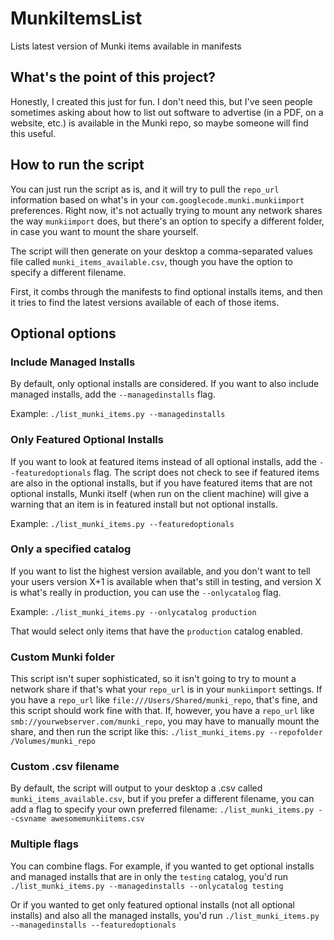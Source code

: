 # MunkiItemsList
Lists latest version of Munki items available in manifests

## What's the point of this project?
Honestly, I created this just for fun. I don't need this, but I've seen people sometimes asking about how to list out software to advertise (in a PDF, on a website, etc.) is available in the Munki repo, so maybe someone will find this useful.

## How to run the script
You can just run the script as is, and it will try to pull the `repo_url` information based on what's in your `com.googlecode.munki.munkiimport` preferences. Right now, it's not actually trying to mount any network shares the way `munkiimport` does, but there's an option to specify a different folder, in case you want to mount the share yourself.

The script will then generate on your desktop a comma-separated values file called `munki_items_available.csv`, though you have the option to specify a different filename.

First, it combs through the manifests to find optional installs items, and then it tries to find the latest versions available of each of those items.

## Optional options

### Include Managed Installs
By default, only optional installs are considered. If you want to also include managed installs, add the `--managedinstalls` flag.

Example: `./list_munki_items.py --managedinstalls`

### Only Featured Optional Installs
If you want to look at featured items instead of all optional installs, add the `--featuredoptionals` flag. The script does not check to see if featured items are also in the optional installs, but if you have featured items that are not optional installs, Munki itself (when run on the client machine) will give a warning that an item is in featured install but not optional installs.

Example: `./list_munki_items.py --featuredoptionals`

### Only a specified catalog
If you want to list the highest version available, and you don't want to tell your users version X+1 is available when that's still in testing, and version X is what's really in production, you can use the `--onlycatalog` flag.

Example: `./list_munki_items.py --onlycatalog production`

That would select only items that have the `production` catalog enabled.

### Custom Munki folder
This script isn't super sophisticated, so it isn't going to try to mount a network share if that's what your `repo_url` is in your `munkiimport` settings. If you have a `repo_url` like `file:///Users/Shared/munki_repo`, that's fine, and this script should work fine with that. If, however, you have a `repo_url` like `smb://yourwebserver.com/munki_repo`, you may have to manually mount the share, and then run the script like this:
`./list_munki_items.py --repofolder /Volumes/munki_repo`

### Custom .csv filename
By default, the script will output to your desktop a .csv called `munki_items_available.csv`, but if you prefer a different filename, you can add a flag to specify your own preferred filename:
`./list_munki_items.py --csvname awesomemunkiitems.csv`

### Multiple flags
You can combine flags. For example, if you wanted to get optional installs and managed installs that are in only the `testing` catalog, you'd run
`./list_munki_items.py --managedinstalls --onlycatalog testing`

Or if you wanted to get only featured optional installs (not all optional installs) and also all the managed installs, you'd run
`./list_munki_items.py --managedinstalls --featuredoptionals`
